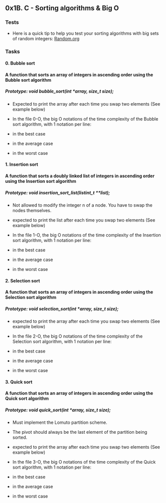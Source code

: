 ## 0x1B. C - Sorting algorithms & Big O

### Tests

* Here is a quick tip to help you test your sorting algorithms with big sets of random integers: [Random.org](https://www.random.org/integer-sets/)

### Tasks

#### 0. Bubble sort

#### A function that sorts an array of integers in ascending order using the Bubble sort algorithm

##### Prototype: void bubble_sort(int *array, size_t size);
* Expected to print the array after each time you swap two elements (See example below)
* In the file 0-O, the big O notations of the time complexity of the Bubble sort algorithm, with 1 notation per line:

 * in the best case
 * in the average case
 * in the worst case

#### 1. Insertion sort

#### A function that sorts a doubly linked list of integers in ascending order using the Insertion sort algorithm

##### Prototype: void insertion_sort_list(listint_t **list);
* Not allowed to modify the integer n of a node. You have to swap the nodes themselves.
* expected to print the list after each time you swap two elements (See example below)
* In the file 1-O, the big O notations of the time complexity of the Insertion sort algorithm, with 1 notation per line:

 * in the best case
 * in the average case
 * in the worst case

#### 2. Selection sort

#### A function that sorts an array of integers in ascending order using the Selection sort algorithm

##### Prototype: void selection_sort(int *array, size_t size);
* expected to print the array after each time you swap two elements (See example below)
* In the file 2-O, the big O notations of the time complexity of the Selection sort algorithm, with 1 notation per line:

 * in the best case
 * in the average case
 * in the worst case

#### 3. Quick sort

#### A function that sorts an array of integers in ascending order using the Quick sort algorithm

##### Prototype: void quick_sort(int *array, size_t size);
* Must implement the Lomuto partition scheme.
* The pivot should always be the last element of the partition being sorted.
* expected to print the array after each time you swap two elements (See example below)
* In the file 3-O, the big O notations of the time complexity of the Quick sort algorithm, with 1 notation per line:

 * in the best case
 * in the average case
 * in the worst case
